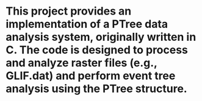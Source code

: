 # This project provides an implementation of a PTree data analysis system, originally written in C. The code is designed to process and analyze raster files (e.g., GLIF.dat) and perform event tree analysis using the PTree structure.
